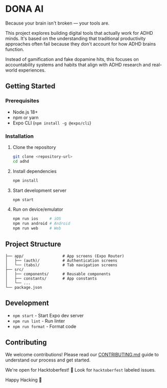 # DONA AI

Because your brain isn't broken — your tools are.

This project explores building digital tools that actually work for ADHD minds. It's based on the understanding that traditional productivity approaches often fail because they don't account for how ADHD brains function.

Instead of gamification and fake dopamine hits, this focuses on accountability systems and habits that align with ADHD research and real-world experiences.

## Getting Started

### Prerequisites

- Node.js 18+
- npm or yarn
- Expo CLI (`npm install -g @expo/cli`)

### Installation

1. Clone the repository
   ```bash
   git clone <repository-url>
   cd adhd
   ```

2. Install dependencies
   ```bash
   npm install
   ```

3. Start development server
   ```bash
   npm start
   ```

4. Run on device/emulator
   ```bash
   npm run ios     # iOS
   npm run android # Android
   npm run web     # Web
   ```

## Project Structure

```
├── app/                 # App screens (Expo Router)
│   ├── (auth)/          # Authentication screens
│   └── (tabs)/          # Tab navigation screens
├── src/
│   ├── components/      # Reusable components
│   ├── constants/       # App constants
│   └── ...
└── package.json
```

## Development

- `npm start` - Start Expo dev server
- `npm run lint` - Run linter
- `npm run format` - Format code

## Contributing

We welcome contributions! Please read our [CONTRIBUTING.md](CONTRIBUTING.md) guide to understand our process and get started.

We're open for Hacktoberfest! 🎉 Look for `hacktoberfest` labeled issues.

Happy Hacking 💜
